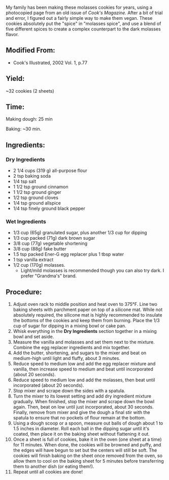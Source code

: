 My family has been making these molasses cookies for years, using a photocopied page from an old issue of _Cook's Magazine._  After a bit of trial and error, I figured out a fairly simple way to make them vegan.  These cookies absolutely put the "spice" in "molasses spice", and use a blend of five different spices to create a complex counterpart to the dark molasses flavor.

## Modified From:
- Cook's Illustrated, 2002 Vol. 1, p.77

## Yield:

~32 cookies (2 sheets)

## Time:

Making dough: 25 min

Baking: ~30 min.

## Ingredients:
### Dry Ingredients
- 2 1/4 cups (319 g) all-purpose flour
- 2 tsp baking soda
- 1/4 tsp salt
- 1 1/2 tsp ground cinnamon
- 1 1/2 tsp ground ginger
- 1/2 tsp ground cloves
- 1/4 tsp ground allspice
- 1/4 tsp finely ground black pepper

### Wet Ingredients
- 1/3 cup (65g) granulated sugar, plus another 1/3 cup for dipping
- 1/3 cup packed (71g) dark brown sugar
- 3/8 cup (77g) vegetable shortening
- 3/8 cup (88g) fake butter
- 1.5 tsp packed Ener-G egg replacer plus 1 tbsp water
- 1 tsp vanilla extract
- 1/2 cup (170g) molasses. 
  - Light/mild molasses is recommended though you can also try dark.  I prefer "Grandma's" brand.

## Procedure:
1. Adjust oven rack to middle position and heat oven to 375°F.  Line two baking sheets with parchment paper on top of a silicone mat.  While not absolutely required, the silicone mat is highly recommended to insulate the bottoms of the cookies and keep them from burning.  Place the 1/3 cup of sugar for dipping in a mixing bowl or cake pan.
2. Whisk everything in the **Dry Ingredients** section together in a mixing bowl and set aside.
3. Measure the vanilla and molasses and set them next to the mixture.  Combine the egg replacer ingredients and mix together.
4. Add the butter, shortening, and sugars to the mixer and beat on medium-high until light and fluffy, about 3 minutes.
5. Reduce speed to medium low and add the egg replacer mixture and vanilla, then increase speed to medium and beat until incorporated (about 20 seconds).
6. Reduce speed to medium low and add the molasses, then beat until incorporated (about 20 seconds).
7. Stop mixer and scrape down the sides with a spatula.
8. Turn the mixer to its lowest setting and add dry ingredient mixture gradually.  When finished, stop the mixer and scrape down the bowl again.  Then, beat on low until just incorporated, about 30 seconds.  Finally, remove from mixer and give the dough a final stir with the spatula to ensure that no pockets of flour remain at the bottom.
9. Using a dough scoop or a spoon, measure out balls of dough about 1 to 1.5 inches in diameter.  Roll each ball in the dipping sugar until it's coated, then place it on the baking sheet without flattening it out.
10. Once a sheet is full of cookies, bake it in the oven (one sheet at a time) for 11 minutes.  When done, the cookies will be browned and puffy, and the edges will have begun to set but the centers will still be soft.  The cookies will finish baking on the sheet once removed from the oven, so allow them to cool on the baking sheet for 5 minutes before transferring them to another dish (or eating them!).
11. Repeat until all cookies are done!

